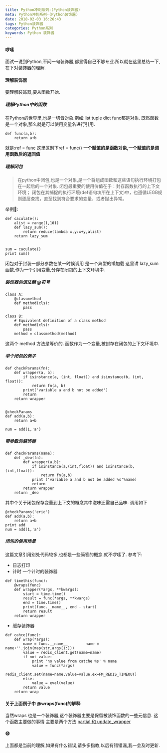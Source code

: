 ```yaml
---
title: Python冲刺系列-(Python装饰器)
meta: Python冲刺系列-(Python装饰器)
date: 2018-02-03 16:26:43
tags: Python装饰器
categories: Python系列
keywords: Python 装饰器
---
```

#### 啰嗦
面试一说到Python,不问一句装饰器,都显得自己不够专业.所以就在这里总结一下,在下对装饰器的理解.

#### 理解装饰器
要理解装饰器,要从函数开始.
##### 理解Python中的函数
在Python的世界里,也是一切皆对象.例如:list tuple dict func都是对象.
既然函数是一个对象,那么就是可以使用变量名进行引用.
```code 
def func(a,b):
    return a+b
```
就是:ref = func 这里区别下ref = func() **一个赋值的是函数对象,一个赋值的是调用函数后的返回值**

##### 理解闭包
>在python中闭包,也是一个对象,是一个将组成函数和这些语句执行环境打包在一起后的一个对象.
闭包最重要的使用价值在于：封存函数执行的上下文环境；
闭包在其捕捉的执行环境(def语句块所在上下文)中，也遵循LEGB规则逐层查找，直至找到符合要求的变量，或者抛出异常。

举例🌰:
```code
def caculate():
    alist = range(1,101)
    def lazy_sum():
        return reduce(lambda x,y:x+y,alist)
    return lazy_sum


sum = caculate()
print sum()
```
闭包对于封装一部分参数在某一时候调用 是一个典型的懒加载
这里讲 lazy_sum 函数,作为一个引用变量,分存在闭包的上下文环境中.

##### 装饰器的语法糖 @符号

```code
class A:
    @classmethod
    def method(cls):
        pass

class B:
    # Equivalent definition of a class method
    def method(cls):
        pass
    method = classmethod(method)
```
这两个 method 方法是等价的. 函数作为一个变量,被封存在闭包的上下文环境中.

##### 举个闭包的例子
```code
def checkParams(fn):
    def wrapper(a, b):
        if isinstance(a, (int, float)) and isinstance(b, (int, float)):
            return fn(a, b)
        print('variable a and b not be added')
        return
    return wrapper


@checkParams
def add(a,b):
    return a+b

num = add(1,'a')
```
##### 带参数的装饰器
```
def checkParams(name):
    def _deo(fn):
        def wrapper(a,b):
            if isinstance(a,(int,float)) and isinstance(b,(int,float)):
                return fn(a,b)
            print ('variable a and b not be added %s'%name)
            return
        return wrapper
    return _deo
```
其中个关于闭包保存变量到上下文的概念其中滋味还需自己品味. 调用如下
```code
@checkParams('eric')
def add(a,b):
    return a+b
print add
num = add(1,'a')
```
##### 闭包的使用场景
这篇文章引用别处代码较多,也都是一些简答的概念.就不啰嗦了.
参考下:
* 日志打印
* 计时 一个计时的装饰器
```code
def timethis(func):
    @wraps(func)
    def wrapper(*args, **kwargs):
        start = time.time()
        result = func(*args, **kwargs)
        end = time.time()
        print(func.__name__, end - start)
        return result
    return wrapper
```
* 缓存装饰器
```code
def cahce(func):
    def wrap(*args):
        name = func.__name__        name = name+''.join(map(str,args[1:]))
        value = redis_client.get(name=name)
        if not value:
            print 'no value from catche %s' % name
            value = func(*args)
            redis_client.set(name=name,value=value,ex=FM_REDIS_TIMEOUT)
        else:
            value = eval(value)
        return value
    return wrap
```

#### 关于上面例子中 @wraps(func)的解释
当然wraps 也是一个装饰器,这个装饰器主要是保留被装饰函数的一些元信息.
这个函数主要做的事情 主要是两个方法
[partial 和 update_wrapper](https://segmentfault.com/a/1190000009398663)

#### 😄
上面都是当前的理解,如果有什么错误,请多多指教,以后有错错漏,我一会及时更新.




